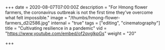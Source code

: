 +++
date = 2020-08-07T07:00:00Z
description = "For Hmong flower farmers, the coronavirus outbreak is not the first time they’ve overcome what felt impossible."
image = "/thumbs/hmong-flower-farmers_d2i2586.jpg"
internal = "true"
tags = ["editing", "cinematography"]
title = "Cultivating resilience in a pandemic"
vid = "https://www.youtube.com/embed/of2qvglkpGs"
weight = "20"

+++
